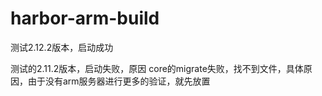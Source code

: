 # harbor-arm-build

测试2.12.2版本，启动成功

测试的2.11.2版本，启动失败，原因 core的migrate失败，找不到文件，具体原因，由于没有arm服务器进行更多的验证，就先放置
